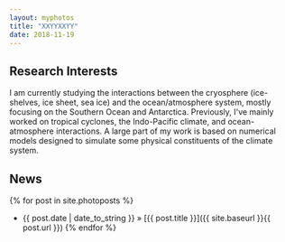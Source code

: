```yaml
---
layout: myphotos
title: "XXYYXXYY"
date: 2018-11-19
---
```


## Research Interests
I am currently studying the interactions between the cryosphere (ice-shelves, ice sheet, sea ice) and the ocean/atmosphere system, mostly focusing on the Southern Ocean and Antarctica. Previously, I've mainly worked on tropical cyclones, the Indo-Pacific climate, and ocean-atmosphere interactions. A large part of my work is based on numerical models designed to simulate some physical constituents of the climate system.

## News
{% for post in site.photoposts %}
   - {{ post.date | date_to_string }} » [{{ post.title }}]({{ site.baseurl }}{{ post.url }})
{% endfor %}
